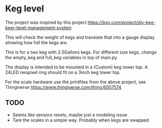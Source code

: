 # Keg level
The project was inspired by this project
https://byo.com/project/diy-keg-beer-level-management-system

This will check the weight of kegs and translate that 
into a gauge display showing how full the kegs are.

This is for a two keg with 2.5Gallons kegs. For different
size kegs, change the empty_keg and full_keg variables
in top of main.py

The display is intended to be mounted in a (Custom) keg
tower top. A 24LED neopixel ring should fit on a 3inch
keg tower top.

For the scale hardware use the printfiles from the above project,
see Thingiverse 
https://www.thingiverse.com/thing:6007574

## TODO
* Seems like sensors resets, maybe just a modeling issue
* Tare the scales in a simple way. Probably when kegs are
  swapped
